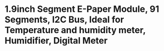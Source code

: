 # 1.9inch Segment E-Paper Module, 91 Segments, I2C Bus, Ideal for Temperature and humidity meter, Humidifier, Digital Meter
